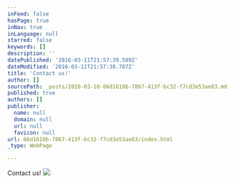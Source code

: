 ```yaml
---
inFeed: false
hasPage: true
inNav: true
inLanguage: null
starred: false
keywords: []
description: ''
datePublished: '2016-03-11T21:57:39.589Z'
dateModified: '2016-03-11T21:57:38.787Z'
title: 'Contact us!'
author: []
sourcePath: _posts/2016-03-10-86d1610b-7867-413f-bc32-f7cd3e53ae63.md
published: true
authors: []
publisher:
  name: null
  domain: null
  url: null
  favicon: null
url: 86d1610b-7867-413f-bc32-f7cd3e53ae63/index.html
_type: WebPage

---
```

Contact us!
![](https://the-grid-user-content.s3-us-west-2.amazonaws.com/cf8ef779-cbe6-434a-80db-673fe800e5f4.jpg)